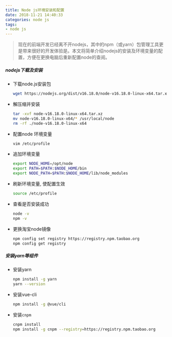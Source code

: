 ```yaml
---
title: Node js环境安装和配置
date: 2018-11-21 14:40:33
categories: node js
tags:
- node js
---
```


> 现在的前端开发已经离不开nodejs，其中的npm（或yarn）包管理工具更是带来很好的开发体验是。本文将简单介绍nodejs的安装及环境变量的配置，方便在更换电脑后重新配置node的查阅。

##### nodejs下载及安装

  - 下载node.js安装包
  
    ```bash
    wget https://nodejs.org/dist/v16.18.0/node-v16.18.0-linux-x64.tar.xz
    ```
    
  - 解压缩并安装
  
    ```bash
    tar -xvf node-v16.18.0-linux-x64.tar.xz
    mv node-v16.18.0-linux-x64/* /usr/local/node
    rm -rf ./node-v16.18.0-linux-x64
    ```
    
  - 配置node 环境变量
  
    ```bash
    vim /etc/profile
    ```
    
  - 追加环境变量
  
    ```bash
    export NODE_HOME=/opt/node
    export PATH=$PATH:$NODE_HOME/bin
    export NODE_PATH=$PATH:$NODE_HOME/lib/node_modules
    ```
  
  - 刷新环境变量, 使配置生效
  
    ```bash
    source /etc/profile
    ```
    
  - 查看是否安装成功
  
    ```bash
    node -v
    npm -v
    ```
    
  - 更换淘宝node镜像
  
    ```bash
    npm config set registry https://registry.npm.taobao.org 
    npm config get registry 
    ```

##### 安装yarn等组件

   - 安装yarn
   
     ```bash
     npm install -g yarn
     yarn --version
     ```
     
   - 安装vue-cli
   
     ```bash
     npm install -g @vue/cli
     ```
     
   - 安装`cnpm`
   
     ```bash
     cnpm install
     npm install -g cnpm --registry=https://registry.npm.taobao.org
     ```
    

  

  








    